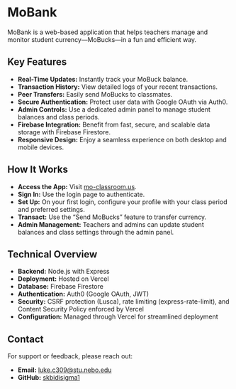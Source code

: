# MoBank

MoBank is a web-based application that helps teachers manage and monitor student currency—MoBucks—in a fun and efficient way.

## Key Features
- **Real-Time Updates:** Instantly track your MoBuck balance.
- **Transaction History:** View detailed logs of your recent transactions.
- **Peer Transfers:** Easily send MoBucks to classmates.
- **Secure Authentication:** Protect user data with Google OAuth via Auth0.
- **Admin Controls:** Use a dedicated admin panel to manage student balances and class periods.
- **Firebase Integration:** Benefit from fast, secure, and scalable data storage with Firebase Firestore.
- **Responsive Design:** Enjoy a seamless experience on both desktop and mobile devices.

## How It Works
- **Access the App:** Visit [mo-classroom.us](https://mo-classroom.us).
- **Sign In:** Use the login page to authenticate.
- **Set Up:** On your first login, configure your profile with your class period and preferred settings.
- **Transact:** Use the “Send MoBucks” feature to transfer currency.
- **Admin Management:** Teachers and admins can update student balances and class settings through the admin panel.

## Technical Overview
- **Backend:** Node.js with Express
- **Deployment:** Hosted on Vercel
- **Database:** Firebase Firestore
- **Authentication:** Auth0 (Google OAuth, JWT)
- **Security:** CSRF protection (Lusca), rate limiting (express-rate-limit), and Content Security Policy enforced by Vercel
- **Configuration:** Managed through Vercel for streamlined deployment

## Contact
For support or feedback, please reach out:
- **Email:** [luke.c309@stu.nebo.edu](mailto:support@mo-classroom.us)
- **GitHub:** [skbidisigma1](https://github.com/skbidisigma1)
